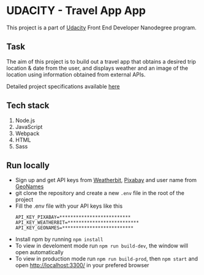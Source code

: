 # UDACITY - Travel App App
This project is a part of [Udacity](https://www.udacity.com/) Front End Developer Nanodegree program.

## Task
The aim of this project is to build out a travel app that  obtains a desired trip location & date from the user, and displays weather and an image of the location using information obtained from external APIs.

Detailed project specifications available [here](https://review.udacity.com/#!/rubrics/2669/view)

## Tech stack
1. Node.js
2. JavaScript
3. Webpack
4. HTML
5. Sass

## Run locally
* Sign up and get API keys from [Weatherbit](https://www.weatherbit.io/account/create), [Pixabay](https://pixabay.com/api/docs/) and user name from [GeoNames](http://www.geonames.org/export/web-services.html)
* git clone the repository and create a new ```.env``` file in the root of the project
* Fill the .env file with your API keys like this
  ```
  API_KEY_PIXABAY=**************************
  API_KEY_WEATHERBIT=**************************
  API_KEY_GEONAMES=**************************
  ```
* Install npm by running ```npm install```
* To view in develoment mode run ```npm run build-dev```, the window will open automatically
* To view in production mode run ```npm run build-prod```, then ```npm start``` and open [http://localhost:3300/](http://localhost:3300/) in your prefered browser
